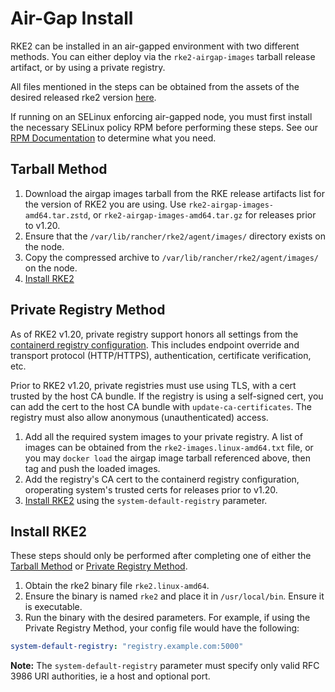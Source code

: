 # Air-Gap Install

RKE2 can be installed in an air-gapped environment with two different methods.
You can either deploy via the `rke2-airgap-images` tarball release artifact, or by using a private registry.

All files mentioned in the steps can be obtained from the assets of the desired released rke2 version [here](https://github.com/rancher/rke2/releases).

If running on an SELinux enforcing air-gapped node, you must first install the necessary SELinux policy RPM before performing these steps. See our [RPM Documentation](https://github.com/rancher/rke2#rpm-repositories) to determine what you need.

## Tarball Method
1. Download the airgap images tarball from the RKE release artifacts list for the version of RKE2 you are using.
    Use `rke2-airgap-images-amd64.tar.zstd`, or `rke2-airgap-images-amd64.tar.gz` for releases prior to v1.20.
2. Ensure that the `/var/lib/rancher/rke2/agent/images/` directory exists on the node.
3. Copy the compressed archive to `/var/lib/rancher/rke2/agent/images/` on the node.
4. [Install RKE2](#install-rke2)

## Private Registry Method
As of RKE2 v1.20, private registry support honors all settings from the [containerd registry configuration](containerd_registry_configuration.md). This includes endpoint override and transport protocol (HTTP/HTTPS), authentication, certificate verification, etc.

Prior to RKE2 v1.20, private registries must use using TLS, with a cert trusted by the host CA bundle. If the registry is using a self-signed cert, you can add the cert to the host CA bundle with `update-ca-certificates`. The registry must also allow anonymous (unauthenticated) access.

1. Add all the required system images to your private registry. A list of images can be obtained from the `rke2-images.linux-amd64.txt` file, or you may `docker load` the airgap image tarball referenced above, then tag and push the loaded images.
2. Add the registry's CA cert to the containerd registry configuration, oroperating system's trusted certs for releases prior to v1.20.
3. [Install RKE2](#install-rke2) using the `system-default-registry` parameter.

## Install RKE2
These steps should only be performed after completing one of either the [Tarball Method](#tarball-method) or [Private Registry Method](#private-registry-method).

1. Obtain the rke2 binary file `rke2.linux-amd64`.
2. Ensure the binary is named `rke2` and place it in `/usr/local/bin`. Ensure it is executable.
3. Run the binary with the desired parameters. For example, if using the Private Registry Method, your config file would have the following:
```yaml
system-default-registry: "registry.example.com:5000"
```

**Note:** The `system-default-registry` parameter must specify only valid RFC 3986 URI authorities, ie a host and optional port.
